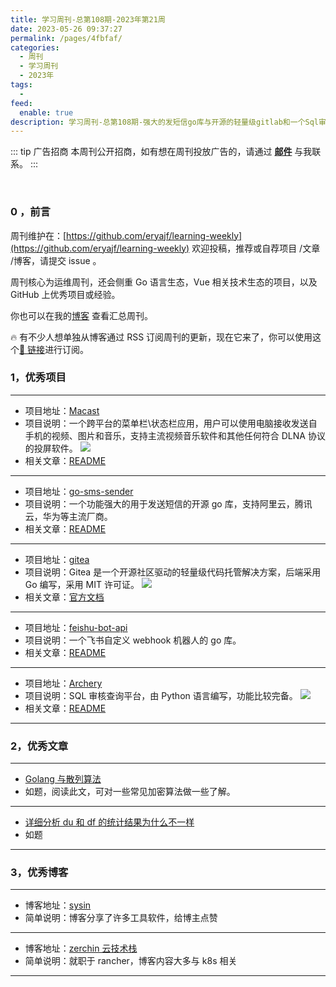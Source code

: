 ```yaml
---
title: 学习周刊-总第108期-2023年第21周
date: 2023-05-26 09:37:27
permalink: /pages/4fbfaf/
categories:
  - 周刊
  - 学习周刊
  - 2023年
tags:
  -
feed:
  enable: true
description: 学习周刊-总第108期-强大的发短信go库与开源的轻量级gitlab和一个Sql审核平台
---
```


::: tip 广告招商
本周刊公开招商，如有想在周刊投放广告的，请通过 **[邮件](mailto:eryajf@163.com)** 与我联系。
:::

<br><ArticleTopAd></ArticleTopAd>

### 0 ，前言

周刊维护在：[https://github.com/eryajf/learning-weekly](https://github.com/eryajf/learning-weekly) 欢迎投稿，推荐或自荐项目 /文章 /博客，请提交 issue 。

周刊核心为运维周刊，还会侧重 Go 语言生态，Vue 相关技术生态的项目，以及 GitHub 上优秀项目或经验。

你也可以在我的[博客](https://wiki.eryajf.net/learning-weekly/) 查看汇总周刊。

🔥 有不少人想单独从博客通过 RSS 订阅周刊的更新，现在它来了，你可以使用这个[🔗 链接](https://wiki.eryajf.net/learning-weekly.xml)进行订阅。

### 1，优秀项目

---

- 项目地址：[Macast](https://github.com/xfangfang/Macast)
- 项目说明：一个跨平台的菜单栏\状态栏应用，用户可以使用电脑接收发送自手机的视频、图片和音乐，支持主流视频音乐软件和其他任何符合 DLNA 协议的投屏软件。
  ![](http://t.eryajf.net/imgs/2023/03/b8910940c0efc5e2.png)
- 相关文章：[README](https://github.com/xfangfang/Macast/blob/main/README_ZH.md)

---

- 项目地址：[go-sms-sender](https://github.com/casdoor/go-sms-sender)
- 项目说明：一个功能强大的用于发送短信的开源 go 库，支持阿里云，腾讯云，华为等主流厂商。
- 相关文章：[README](https://github.com/casdoor/go-sms-sender#readme)

---

- 项目地址：[gitea](https://github.com/go-gitea/gitea)
- 项目说明：Gitea 是一个开源社区驱动的轻量级代码托管解决方案，后端采用 Go 编写，采用 MIT 许可证。
  ![](http://t.eryajf.net/imgs/2023/04/58be7f4c9230f152.png)
- 相关文章：[官方文档](https://gitea.io/zh-cn/)

---

- 项目地址：[feishu-bot-api](https://github.com/electricbubble/feishu-bot-api)
- 项目说明：一个飞书自定义 webhook 机器人的 go 库。
- 相关文章：[README](https://github.com/electricbubble/feishu-bot-api#readme)

---

- 项目地址：[Archery](https://github.com/hhyo/Archery)
- 项目说明：SQL 审核查询平台，由 Python 语言编写，功能比较完备。
  ![](http://t.eryajf.net/imgs/2023/04/eab9d8526e3550cb.png)
- 相关文章：[README](https://github.com/hhyo/Archery#readme)

---

### 2，优秀文章

---

- [Golang 与散列算法](https://www.ssgeek.com/post/golang-yu-san-lie-suan-fa/)
- 如题，阅读此文，可对一些常见加密算法做一些了解。

---

- [详细分析 du 和 df 的统计结果为什么不一样](https://www.cnblogs.com/f-ck-need-u/p/8659301.html)
- 如题

---

### 3，优秀博客

---

- 博客地址：[sysin](https://sysin.org/)
- 简单说明：博客分享了许多工具软件，给博主点赞

---

- 博客地址：[zerchin 云技术栈](https://www.zerchin.xyz/)
- 简单说明：就职于 rancher，博客内容大多与 k8s 相关

---


<br><ArticleTopAd></ArticleTopAd>
